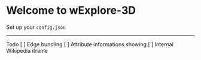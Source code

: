 Welcome to wExplore-3D
=================

Set up your `config.json`

-------------------

Todo
[ ] Edge bundling
[ ] Attribute informations showing
[ ] Internal Wikipedia iframe